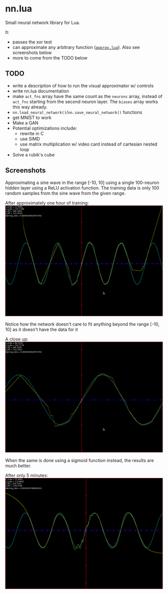 # nn.lua
Small neural network library for Lua.

It:
- passes the xor test
- can approximate any arbitrary function ([`approx.lua`](./approx.lua)). Also
  see screenshots below
- more to come from the TODO below

## TODO
- write a description of how to run the visual approximator w/ controls
- write nn.lua documentation
- make `act_fns` array have the same count as the `neurons` array, instead of
  `act_fns` starting from the second neuron layer. The `biases` array works this
  way already.
- `nn.load_neural_network()`/`nn.save_neural_network()` functions
- get MNIST to work
- Make a GAN
- Potential optimizations include:
  - rewrite in C
  - use SIMD
  - use matrix multiplication w/ video card instead of cartesian nested loop
- Solve a rubik's cube


## Screenshots

Approximating a sine wave in the range [-10, 10] using a single 100-neuron
hidden layer using a ReLU activation function. The training data is only 100
random samples from the sine wave from the given range.

After approximately one hour of training:
![Sine wave after 1 hour of training](./screenshots/nn-screenshot-approx-sin-relu-1.png)

Notice how the network doesn't care to fit anything beyond the range [-10, 10]
as it doesn't have the data for it

A close up:
![Close up sine wave after 1 hour of training](./screenshots/nn-screenshot-approx-sin-relu-2.png)

When the same is done using a sigmoid function instead, the results are much
better.

After only 5 minutes:
![Sine wave after 3 minutes of training using sigmoid](./screenshots/nn-screenshot-approx-sin-sigmoid.png)
